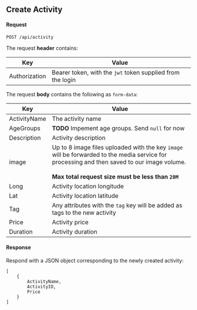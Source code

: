 ## Create Activity

#### Request
```
POST /api/activity
```

The request **header** contains:

| Key | Value |
| - | - |
| Authorization | Bearer token, with the `jwt` token supplied from the login |

The request **body** contains the following as `form-data`:

| Key | Value |
| - | - |
| ActivityName | The activity name |
| AgeGroups | **TODO** Impement age groups. Send `null` for now |
| Description | Activity description |
| image | Up to 8 image files uploaded with the key `image` will be forwarded to the media service for processing and then saved to our image volume.<br><br>**Max total request size must be less than `20M`** |
| Long | Activity location longitude |
| Lat | Activity location latitude |
| Tag | Any attributes with the `tag` key will be added as tags to the new activity |
| Price | Activity price |
| Duration | Activity duration |

#### Response
Respond with a JSON object corresponding to the newly created activity:
```
[
    {
        ActivityName,
        ActivityID,
        Price
    }
]
```
